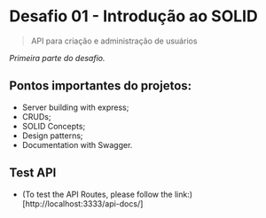 # Desafio 01 - Introdução ao SOLID

 > API para criação e administração de usuários

*Primeira parte do desafio.*

## Pontos importantes do projetos:

- Server building with express;
- CRUDs;
- SOLID Concepts;
- Design patterns;
- Documentation with Swagger.

## Test API

  - (To test the API Routes, please follow the link:)[http://localhost:3333/api-docs/]

